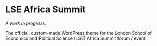 LSE Africa Summit
=================

_A work in progress._

The official, custom-made WordPress theme for the London School of Economics and Political Science (LSE) Africa Summit forum / event.